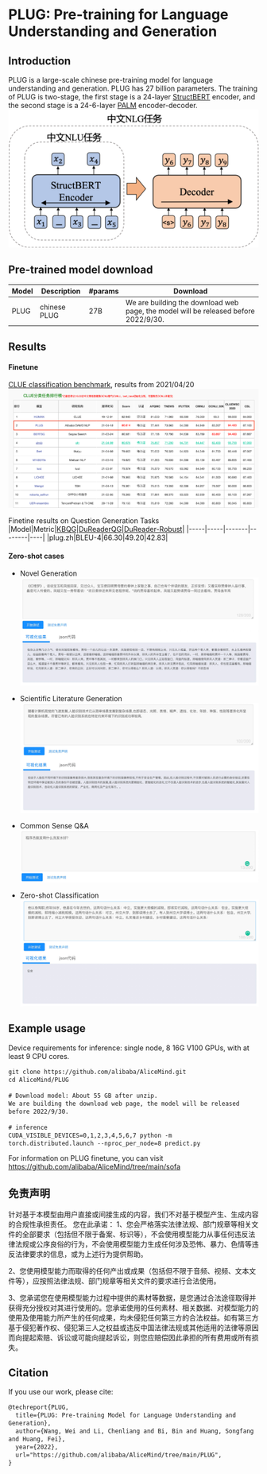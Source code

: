# PLUG: Pre-training for Language Understanding and Generation

## Introduction
PLUG is a large-scale chinese pre-training model for language understanding and generation. PLUG has 27 billion parameters.
The training of PLUG is two-stage, the first stage is a 24-layer [StructBERT](https://arxiv.org/abs/1908.04577) encoder, and the second stage is a 24-6-layer [PALM](https://arxiv.org/pdf/2004.07159.pdf?fbclid=IwAR0BNl1IzR5bhcuEbyfNw2UN7MApHFoFP3BN40FKkW8x3bqolK_HilU293I) encoder-decoder.
![PLUG architecture](resources/architecture.png)

## Pre-trained model download
|Model | Description | #params | Download |
|------------------------|-------------------------------------------|------|------|
|PLUG |chinese PLUG  | 27B | We are building the download web page, the model will be released before 2022/9/30. |

## Results
#### Finetune
[CLUE classification benchmark](https://www.cluebenchmarks.com/classification.html), results from 2021/04/20
![clue](resources/clue.png)

Finetine results on Question Generation Tasks
|Model|Metric|[KBQG](https://github.com/nanduan/NLPCC-KBQA)|[DuReaderQG](https://arxiv.org/abs/1711.05073)|[DuReader-Robust](https://arxiv.org/abs/2004.11142)|
|-----|-----|-------|--------|----|
|plug.zh|BLEU-4|66.30|49.20|42.83|


#### Zero-shot cases
* Novel Generation
![novel generation](resources/zero-shot1.png)

* Scientific Literature Generation
![Scientific Literature generation](resources/zero-shot2.png)

* Common Sense Q&A
![common sense q&a](resources/zero-shot3.png)

* Zero-shot Classification
![zero-shot classification](resources/zero-shot4.png)

## Example usage
Device requirements for inference: single node, 8 16G V100 GPUs, with at least 9 CPU cores.

```shell
git clone https://github.com/alibaba/AliceMind.git
cd AliceMind/PLUG

# Download model: About 55 GB after unzip.
We are building the download web page, the model will be released before 2022/9/30.

# inference
CUDA_VISIBLE_DEVICES=0,1,2,3,4,5,6,7 python -m torch.distributed.launch --nproc_per_node=8 predict.py
```
For information on PLUG finetune, you can visit https://github.com/alibaba/AliceMind/tree/main/sofa

## 免责声明
针对基于本模型由用户直接或间接生成的内容，我们不对基于模型产生、生成内容的合规性承担责任。
您在此承诺：
1、您会严格落实法律法规、部门规章等相关文件的全部要求（包括但不限于备案、标识等），不会使用模型能力从事任何违反法律法规或公序良俗的行为，不会使用模型能力生成任何涉及恐怖、暴力、色情等违反法律要求的信息，或为上述行为提供帮助。

2、您使用模型能力而取得的任何产出或成果（包括但不限于音频、视频、文本文件等），应按照法律法规、部门规章等相关文件的要求进行合法使用。

3、您承诺您在使用模型能力过程中提供的素材等数据，是您通过合法途径取得并获得充分授权对其进行使用的。您承诺使用的任何素材、相关数据、对模型能力的使用及使用能力所产生的任何成果，均未侵犯任何第三方的合法权益。如有第三方基于侵犯著作权、侵犯第三人之权益或违反中国法律法规或其他适用的法律等原因而向提起索赔、诉讼或可能向提起诉讼，则您应赔偿因此承担的所有费用或所有损失。

## Citation
If you use our work, please cite:
```
@techreport{PLUG,
  title={PLUG: Pre-training Model for Language Understanding and Generation},
  author={Wang, Wei and Li, Chenliang and Bi, Bin and Huang, Songfang and Huang, Fei},
  year={2022},
  url="https://github.com/alibaba/AliceMind/tree/main/PLUG",
}
```
